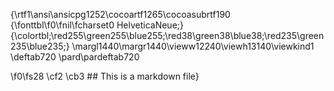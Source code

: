 {\rtf1\ansi\ansicpg1252\cocoartf1265\cocoasubrtf190
{\fonttbl\f0\fnil\fcharset0 HelveticaNeue;}
{\colortbl;\red255\green255\blue255;\red38\green38\blue38;\red235\green235\blue235;}
\margl1440\margr1440\vieww12240\viewh13140\viewkind1
\deftab720
\pard\pardeftab720

\f0\fs28 \cf2 \cb3 ## This is a markdown file}
